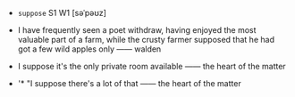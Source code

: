 - `suppose` S1 W1 [səˈpəʊz]



- I have frequently seen a poet withdraw, having enjoyed the most valuable part of a farm, while the crusty farmer supposed that he had got a few wild apples only —— walden

-  I suppose it's the only private room available —— the heart of the matter

- '* "I suppose there's a lot of that —— the heart of the matter